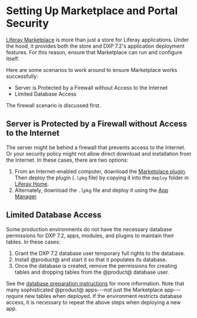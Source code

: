 # Setting Up Marketplace and Portal Security

[Liferay Marketplace](https://www.liferay.com/marketplace) is more than just a store for Liferay applications. Under the hood, it provides both the store and DXP 7.2's application deployment features. For this reason, ensure that Marketplace can run and configure itself.

Here are some scenarios to work around to ensure Marketplace works successfully:

* Server is Protected by a Firewall without Access to the Internet
* Limited Database Access

The firewall scenario is discussed first.

## Server is Protected by a Firewall without Access to the Internet

The server might be behind a firewall that prevents access to the Internet. Or your security policy might not allow direct download and installation from the Internet. In these cases, there are two options:

1. From an Internet-enabled computer, download the [Marketplace plugin](https://www.liferay.com/marketplace/download). Then deploy the plugin (`.lpkg` file) by copying it into the `deploy` folder in [Liferay Home](https://help.liferay.com/hc/en-us/articles/360028712272-Liferay-Home).
1. Alternately, download the `.lpkg` file and deploy it using the [App Manager](https://help.liferay.com/hc/en-us/articles/360029134911-Managing-and-Configuring-Apps).

## Limited Database Access

Some production environments do not have the necessary database permissions for DXP 7.2, apps, modules, and plugins to maintain their tables. In these cases:

1. Grant the DXP 7.2 database user temporary full rights to the database.
1. Install @product@ and start it so that it populates its database.
1. Once the database is created, remove the permissions for creating tables and dropping tables from the @product@ database user.

See the [database preparation instructions](./preparing-the-database.md) for more information. Note that many sophisticated @product@ apps---not just the Marketplace app---require new tables when deployed. If the environment restricts database access, it is necessary to repeat the above steps when deploying a new app.
